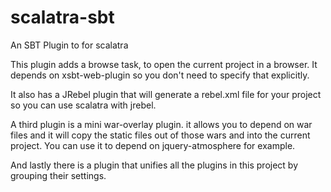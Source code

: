 scalatra-sbt
============

An SBT Plugin to for scalatra


This plugin adds a browse task, to open the current project in a browser. It depends on xsbt-web-plugin so you don't need to specify that explicitly.

It also has a JRebel plugin that will generate a rebel.xml file for your project so you can use scalatra with jrebel.


A third plugin is a mini war-overlay plugin. it allows you to depend on war files and it will copy the static files out of those wars and into the current project.
You can use it to depend on jquery-atmosphere for example.

And lastly there is a plugin that unifies all the plugins in this project by grouping their settings.

